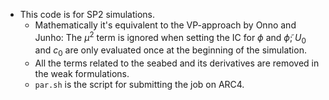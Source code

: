 - This code is for SP2 simulations.
  - Mathematically it's equivalent to the VP-approach by Onno and Junho: The $\mu^2$ term is ignored when setting the IC for $\phi$ and $\tilde{\phi}$; $U_0$ and $c_0$ are only evaluated once at the beginning of the simulation.
  - All the terms related to the seabed and its derivatives are removed in the weak formulations.
  - `par.sh` is the script for submitting the job on ARC4.
